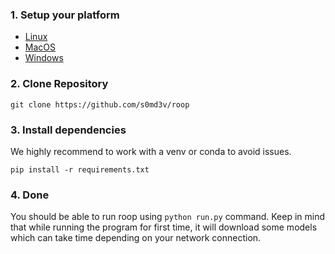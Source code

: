### 1. Setup your platform

- [Linux](https://github.com/s0md3v/roop/wiki/1.1-Setup-Linux)
- [MacOS](https://github.com/s0md3v/roop/wiki/1.2-Setup-MacOS)
- [Windows](https://github.com/s0md3v/roop/wiki/1.3-Setup-Windows)

### 2. Clone Repository

```
git clone https://github.com/s0md3v/roop
```

### 3. Install dependencies

We highly recommend to work with a venv or conda to avoid issues.

```
pip install -r requirements.txt
```

### 4. Done

You should be able to run roop using `python run.py` command. Keep in mind that while running the program for first time, it will download some models which can take time depending on your network connection.
